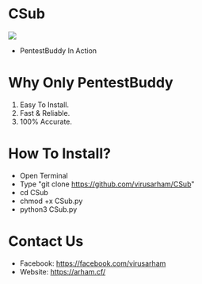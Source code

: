 # CSub 

<img src="https://i.imgur.com/rhLLu5d.png"></img>
- PentestBuddy In Action
# Why Only PentestBuddy
1) Easy To Install.
2) Fast & Reliable.
3) 100% Accurate.
# How To Install?
- Open Terminal
- Type "git clone https://github.com/virusarham/CSub"
- cd CSub
- chmod +x CSub.py
- python3 CSub.py
# Contact Us
- Facebook: https://facebook.com/virusarham
- Website: https://arham.cf/

